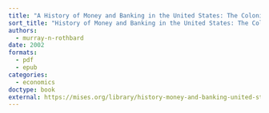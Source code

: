 ```yaml
---
title: "A History of Money and Banking in the United States: The Colonial Era to World War II"
sort_title: "History of Money and Banking in the United States: The Colonial Era to World War II, A"
authors:
  - murray-n-rothbard
date: 2002
formats:
  - pdf
  - epub
categories:
  - economics
doctype: book
external: https://mises.org/library/history-money-and-banking-united-states-colonial-era-world-war-ii
---
```

